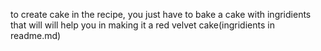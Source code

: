 to create cake 
 in the recipe, you just have to bake a cake with ingridients that will will help you in making it a red velvet cake(ingridients in readme.md)